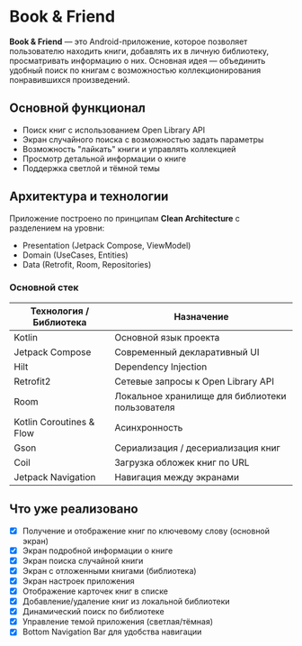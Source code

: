 # Book & Friend

**Book & Friend** — это Android-приложение, которое позволяет пользователю находить книги, добавлять их в личную библиотеку, просматривать информацию о них. Основная идея — объединить удобный поиск по книгам с возможностью коллекционирования понравившихся произведений.

## Основной функционал

- Поиск книг с использованием Open Library API
- Экран случайного поиска с возможностью задать параметры
- Возможность "лайкать" книги и управлять коллекцией
- Просмотр детальной информации о книге
- Поддержка светлой и тёмной темы

## Архитектура и технологии

Приложение построено по принципам **Clean Architecture** с разделением на уровни:

- Presentation (Jetpack Compose, ViewModel)
- Domain (UseCases, Entities)
- Data (Retrofit, Room, Repositories)

### Основной стек

| Технология / Библиотека | Назначение |
|-------------------------|------------|
| Kotlin                  | Основной язык проекта |
| Jetpack Compose         | Современный декларативный UI |
| Hilt                    | Dependency Injection |
| Retrofit2               | Сетевые запросы к Open Library API |
| Room                    | Локальное хранилище для библиотеки пользователя |
| Kotlin Coroutines & Flow | Асинхронность |
| Gson                    | Сериализация / десериализация книг |
| Coil                    | Загрузка обложек книг по URL |
| Jetpack Navigation      | Навигация между экранами |

## Что уже реализовано

- [x] Получение и отображение книг по ключевому слову (основной экран)
- [x] Экран подробной информации о книге
- [x] Экран поиска случайной книги
- [x] Экран с отложенными книгами (библиотека)
- [x] Экран настроек приложения
- [x] Отображение карточек книг в списке
- [x] Добавление/удаление книг из локальной библиотеки
- [x] Динамический поиск по библиотеке
- [x] Управление темой приложения (светлая/тёмная)
- [x] Bottom Navigation Bar для удобства навигации
